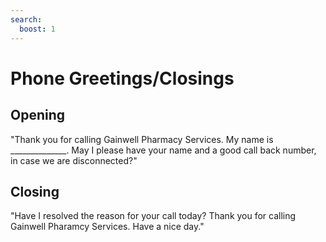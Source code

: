 ```yaml
---
search:
  boost: 1
---
```


# Phone Greetings/Closings

## Opening

"Thank you for calling Gainwell Pharmacy Services. My name is ______________. May I please have your name and a good call back number, in case we are disconnected?" 

## Closing
 "Have I resolved the reason for your call today? Thank you for calling Gainwell Pharamcy Services. Have a nice day."